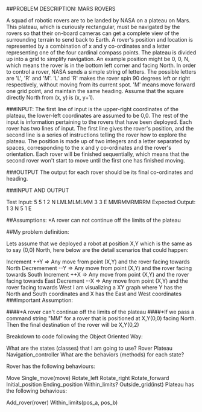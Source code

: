 ##PROBLEM DESCRIPTION: MARS ROVERS

A squad of robotic rovers are to be landed by NASA on a plateau on Mars. This plateau, which is curiously rectangular, must be navigated by the rovers so 
that their on-board cameras can get a complete view of the surrounding terrain to send back to Earth.
A rover's position and location is represented by a combination of x and y co-ordinates and a letter representing one of the four cardinal compass points. 
The plateau is divided up into a grid to simplify navigation. 
An example position might be 0, 0, N, which means the rover is in the bottom left corner and facing North.
In order to control a rover, NASA sends a simple string of letters. The possible letters are 'L', 'R' and 'M'. 'L' and 'R' makes the rover spin 90 degrees
left or right respectively, without moving from its current spot. 'M' means move forward one grid point, and maintain the same heading.
Assume that the square directly North from (x, y) is (x, y+1).

###INPUT: 
The first line of input is the upper-right coordinates of the plateau, the lower-left coordinates are assumed to be 0,0.
The rest of the input is information pertaining to the rovers that have been deployed. Each rover has two lines of input. 
The first line gives the rover's position, and the second line is a series of instructions telling the rover how to explore the plateau.
The position is made up of two integers and a letter separated by spaces, corresponding to the x and y co-ordinates and the rover's orientation.
Each rover will be finished sequentially, which means that the second rover won't start to move until the first one has finished moving.

###OUTPUT 
The output for each rover should be its final co-ordinates and heading.

###INPUT AND OUTPUT

Test Input: 5 5 1 2 N LMLMLMLMM 3 3 E MMRMMRMRRM
Expected Output: 1 3 N 5 1 E

##Assumptions: *A rover can not continue off the limits of the plateau

##My problem definition:

Lets assume that we deployed a robot at position X,Y which is the same as to say (0,0) North, here below are the detail scenarios that could happen:

Increment ++Y => Any move from point (X,Y) and the rover facing towards North
Decremement --Y => Any move from point (X,Y) and the rover facing towards South
Increment ++X => Any move from point (X,Y) and the rover facing towards East
Decrement --X => Any move from point (X,Y) and the rover facing towards West
I am visualizing a XY graph where Y has the North and South coordinates and X has the East and West coordinates
###Important Assumption:

####*A rover can't continue off the limits of the plateau 
####*If we pass a command string "MM" for a rover that is positioned at X,Y(0,0) facing North. Then the final destination of the rover will be X,Y(0,2)

Breakdown to code following the Object Oriented Way:

What are the states (classes) that I am going to use?
Rover
Plateau
Navigation_controller
What are the behaviors (methods) for each state?

Rover has the following behaviours:

Move
Single_move(move)
Rotate_left
Rotate_right
Rotate_forward
Initial_position
Ending_position
Within_limits?
Outside_grid(inst)
Plateau has the following behavious:

Add_rover(rover)
Within_limits(pos_a, pos_b)